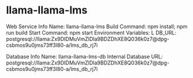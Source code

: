 # llama-llama-lms

Web Service Info
Name: llama-llama-lms
Build Command: npm install; npm run build
Start Command: npm start
Environment Variables:
L DB_URL: postgresql://llama:Zx9DIDMuVmZlDla9BDZDhXE8Q036k0z7@dpg-csbmos9u0jms73ff3l80-a/lms_db_rj7i

Database Info
Name: llama-llama-lms-db
Internal Database URL: postgresql://llama:Zx9DIDMuVmZlDla9BDZDhXE8Q036k0z7@dpg-csbmos9u0jms73ff3l80-a/lms_db_rj7i
